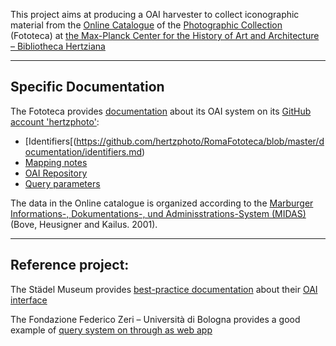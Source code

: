 This project aims at producing a OAI harvester to collect iconographic material from the [Online Catalogue](http://foto.biblhertz.it/exist/foto/search.html) of the [Photographic Collection](https://www.biblhertz.it/en/photographic-collection) (Fototeca) at [the Max-Planck Center for the History of Art and Architecture – Bibliotheca Hertziana](https://www.biblhertz.it/en/home)

***

## Specific Documentation

The Fototeca provides [documentation](https://github.com/hertzphoto/RomaFototeca/tree/master/documentation) about its OAI system on its [GitHub account 'hertzphoto'](https://github.com/hertzphoto/RomaFototeca): 
* [Identifiers[(https://github.com/hertzphoto/RomaFototeca/blob/master/documentation/identifiers.md)
* [Mapping notes](https://github.com/hertzphoto/RomaFototeca/blob/master/documentation/mapping-notes.md)
* [OAI Repository](https://github.com/hertzphoto/RomaFototeca/blob/master/documentation/oai-pmh.md)
* [Query parameters](https://github.com/hertzphoto/RomaFototeca/blob/master/documentation/query-parameters.md)

The data in the Online catalogue is organized according to the [Marburger Informations-, Dokumentations-, und Adminisstrations-System (MIDAS)](http://archiv.ub.uni-heidelberg.de/artdok/3770/) (Bove, Heusigner and Kailus. 2001).

***

## Reference project:

The Städel Museum provides [best-practice documentation](https://sammlung.staedelmuseum.de/en/oai/guide) about their [OAI interface](https://sammlung.staedelmuseum.de/api/oai?verb=Identify)

The Fondazione Federico Zeri – Università di Bologna provides a good example of [query system on through as web app](http://data.fondazionezeri.unibo.it/query/)
